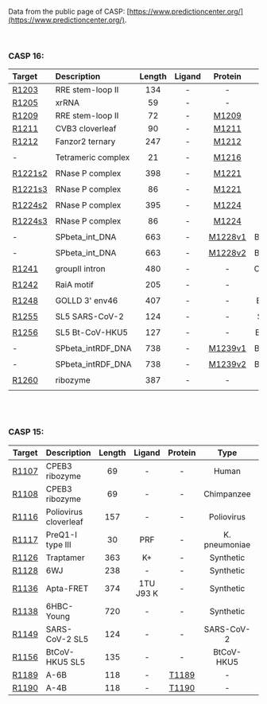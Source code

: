 <br><br>

Data from the public page of CASP: [https://www.predictioncenter.org/](https://www.predictioncenter.org/).

<br>


### CASP 16:

|                            Target                            | Description                       | Length | Ligand | Protein | Type | PDB  | Ranking |
| :---------------------------------------------------------- | :-------------------------------- | :----: | :----: | :-----: | :--: | :--: | :-----: |
| [R1203](https://predictioncenter.org/casp16/target.cgi?id=55&view=rna) | RRE stem-loop II |  134   |   -    |    -    | HIV  |      |         |
| [R1205](https://www.predictioncenter.org/casp16/target.cgi?id=53&view=rna) | xrRNA                             |   59   |   -    |    -    | ST9  |      |         |
| [R1209](https://www.predictioncenter.org/casp16/target.cgi?id=66&view=rna) | RRE stem-loop II     |   72   |   -    |    [M1209](https://www.predictioncenter.org/casp16/target.cgi?id=65&view=all)    |  -   |      |         |
| [R1211](https://predictioncenter.org/casp16/target.cgi?id=71&view=rna) | CVB3 cloverleaf    |   90   |   -    |    [M1211](https://www.predictioncenter.org/casp16/target.cgi?id=70&view=all)    |  -   |      |         |
| [R1212](https://predictioncenter.org/casp16/target.cgi?id=74&view=rna) | Fanzor2 ternary    |   247   |   -    |    [M1212](https://predictioncenter.org/casp16/target.cgi?id=73&view=all)    |  Mimivirus
   |      |         |
|  -  |   Tetrameric complex   |   21    |  -  | [M1216](https://predictioncenter.org/casp16/target.cgi?id=80&view=rna)    |  Geobacter
   |      |         |
|  [R1221s2](https://predictioncenter.org/casp16/target.cgi?id=94&view=rna)  |   RNase P complex   |   398    |  -  | [M1221](https://predictioncenter.org/casp16/target.cgi?id=93&view=rna)    |  S.aureus
   |      |         |
|  [R1221s3](https://predictioncenter.org/casp16/target.cgi?id=95&view=rna)  |   RNase P complex   |   86    |  -  | [M1221](https://predictioncenter.org/casp16/target.cgi?id=93&view=rna)    |  S.aureus
   |      |         |
|  [R1224s2](https://predictioncenter.org/casp16/target.cgi?id=97&view=rna)  |   RNase P complex   |   395    |  -  | [M1224](https://predictioncenter.org/casp16/target.cgi?id=96&view=rna)    |  E.faecium
   |      |         |
|  [R1224s3](https://predictioncenter.org/casp16/target.cgi?id=98&view=rna)  |   RNase P complex   |   86    |  -  | [M1224](https://predictioncenter.org/casp16/target.cgi?id=96&view=rna)    |  E.faecium
   |      |         |
|  -  |   SPbeta_int_DNA   |   663    |  -  | [M1228v1](https://www.predictioncenter.org/casp16/target.cgi?id=108&view=rna)    |  Bacillus subtilis
   |      |         |
|  -  |   SPbeta_int_DNA   |   663    |  -  | [M1228v2](https://www.predictioncenter.org/casp16/target.cgi?id=109&view=rna)    |  Bacillus subtilis
   |      |         |
|  [R1241](https://www.predictioncenter.org/casp16/target.cgi?id=104&view=rna)  |   groupII intron   |   480    |  -  | -    |  Oceanobacillus
   |      |         |
|  [R1242](https://www.predictioncenter.org/casp16/target.cgi?id=119&view=rna)  |   RaiA motif   |   205    |  -  | -    |  Clostridium
   |      |    
|  [R1248](https://www.predictioncenter.org/casp16/target.cgi?id=124&view=rna)  |   GOLLD 3' env46   |   407    |  -  | -    |  Environmental
   |      |    
|  [R1255](https://www.predictioncenter.org/casp16/target.cgi?id=131&view=rna)  |   SL5 SARS-CoV-2   |   124    |  -  | -    |  SARS-CoV-2
   |      |    
|  [R1256](https://www.predictioncenter.org/casp16/target.cgi?id=140&view=rna)  |   SL5 Bt-CoV-HKU5   |   127    |  -  | -    |  Bt-CoV-HKU5
   |      |    
|  -  |   SPbeta_intRDF_DNA   |   738    |  -  | [M1239v1](https://www.predictioncenter.org/casp16/target.cgi?id=113&view=rna)    |  Bacillus subtilis
   |      |         |
|  -  |   SPbeta_intRDF_DNA   |   738    |  -  | [M1239v2](https://www.predictioncenter.org/casp16/target.cgi?id=114&view=rna)    |  Bacillus subtilis
   |      |         |
|  [R1260](https://www.predictioncenter.org/casp16/target.cgi?id=155&view=rna)  |   ribozyme   |   387    |  -  | -    |  tetrahymena
   |      |




<br><br>

### CASP 15:


|                            Target                            | Description                    | Length |   Ligand    |   Protein   |     Type      | PDB                                         |                           Ranking                            |
| :----------------------------------------------------------: | :----------------------------- | :----: | :---------: | :-----------: | :-----------------------------------------: | :----------------------------------------------------------: | :----------------------------------------------------------: |
| [R1107](https://www.predictioncenter.org/casp15/target.cgi?id=30&view=rna) | CPEB3 ribozyme          |   69   |      -      |      -      |     Human     | [7QR4](https://www.rcsb.org/structure/7qr4) | [link](https://www.predictioncenter.org/casp15/rna_results.cgi?target=R1107) |
| [R1108](https://www.predictioncenter.org/casp15/target.cgi?id=31&view=rna) | CPEB3 ribozyme          |   69   |      -      |      -      |  Chimpanzee   | [7QR3](https://www.rcsb.org/structure/7qr3) | [link](https://www.predictioncenter.org/casp15/rna_results.cgi?target=R1108) |
| [R1116](https://www.predictioncenter.org/casp15/target.cgi?id=51&view=rna) | Poliovirus cloverleaf          |  157   |      -      |      -      |  Poliovirus   | [8S95](https://www.rcsb.org/structure/8s95) | [link](https://www.predictioncenter.org/casp15/rna_results.cgi?target=R1116) |
| [R1117](https://www.predictioncenter.org/casp15/target.cgi?id=52&view=rna) | PreQ1-I type III    |   30   |     PRF     |     -     | K. pneumoniae | [8FZA](https://www.rcsb.org/structure/8fza) | [link](https://www.predictioncenter.org/casp15/rna_results.cgi?target=R1117) |
| [R1126](https://www.predictioncenter.org/casp15/target.cgi?id=62&view=rna) | Traptamer                      |  363   |     K+      |     -     |   Synthetic   | -                                           | [link](https://www.predictioncenter.org/casp15/rna_results.cgi?target=R1126) |
| [R1128](https://www.predictioncenter.org/casp15/target.cgi?id=64&view=rna) | 6WJ                            |  238   |      -      |      -      |   Synthetic   | [8BTZ](https://www.rcsb.org/structure/8btz) | [link](https://www.predictioncenter.org/casp15/rna_results.cgi?target=R1128) |
| [R1136](https://www.predictioncenter.org/casp15/target.cgi?id=80&view=rna) | Apta-FRET                      |  374   | 1TU J93 K | - |   Synthetic   | [7ZJ4](https://www.rcsb.org/structure/7zj4) | [link](https://www.predictioncenter.org/casp15/rna_results.cgi?target=R1136) |
| [R1138](https://www.predictioncenter.org/casp15/target.cgi?id=91&view=rna) |6HBC-Young |  720   |      -      |      -      |   Synthetic   | [7PTK](https://www.rcsb.org/structure/7ptk) | [link](https://www.predictioncenter.org/casp15/rna_results.cgi?target=R1138) |
| [R1149](https://www.predictioncenter.org/casp15/target.cgi?id=104&view=rna) | SARS-CoV-2 SL5                 |  124   |      -      |      -      |  SARS-CoV-2   | [8UYS](https://www.rcsb.org/structure/8uys) | [link](https://www.predictioncenter.org/casp15/rna_results.cgi?target=R1149) |
| [R1156](https://www.predictioncenter.org/casp15/target.cgi?id=113&view=rna) | BtCoV-HKU5 SL5                 |  135   |      -      |      -      |  BtCoV-HKU5   | [8UYE](https://www.rcsb.org/structure/8uye) | [link](https://www.predictioncenter.org/casp15/rna_results.cgi?target=R1156) |
| [R1189](https://www.predictioncenter.org/casp15/target.cgi?id=158&view=rna) | A-6B      |  118   |      -      |      [T1189](https://www.predictioncenter.org/casp15/target.cgi?id=159&view=all)      |       -       | [7YR7](https://www.rcsb.org/structure/7YR7) | [link](https://www.predictioncenter.org/casp15/rna_results.cgi?target=R1189) |
| [R1190](https://www.predictioncenter.org/casp15/target.cgi?id=160&view=rna) | A-4B      |  118   |      -      |      [T1190](https://www.predictioncenter.org/casp15/target.cgi?id=161&view=all)      |       -       | [7YR6](https://www.rcsb.org/structure/7yr6) | [link](https://www.predictioncenter.org/casp15/rna_results.cgi?target=R1190) |


<br><br>








